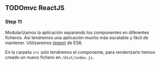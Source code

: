 ## TODOmvc ReactJS
### Step 11

Modularizamos la aplicación separando los componentes en diferentes ficheros.
Así tendremos una aplicación mucho más escalable y fácil de mantener.
Utilizaremos [import](https://developer.mozilla.org/en-US/docs/Web/JavaScript/Reference/Statements/import) de ES6.

En la carpeta `src` solo tendremos el componente, para renderizarlo hemos creado un nuevo fichero en `/dist/index.js`.